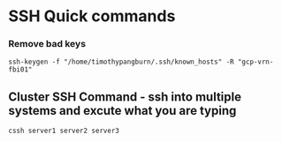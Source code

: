 # SSH Quick commands

### Remove bad keys
```
ssh-keygen -f "/home/timothypangburn/.ssh/known_hosts" -R "gcp-vrn-fbi01"
```

## Cluster SSH Command - ssh into multiple systems and excute what you are typing
```
cssh server1 server2 server3
```
